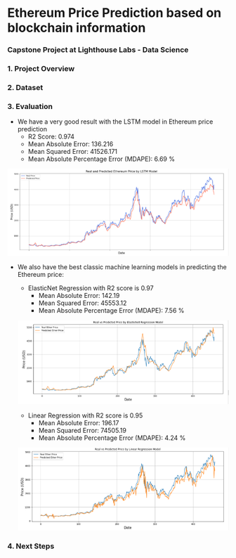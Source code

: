 # Ethereum Price Prediction based on blockchain information
### Capstone Project at Lighthouse Labs - Data Science

### 1. Project Overview


### 2. Dataset

### 3. Evaluation
- We have a very good result with the LSTM model in Ethereum price prediction
  - R2 Score:  0.974
  - Mean Absolute Error:  136.216
  - Mean Squared Error:  41526.171
  - Mean Absolute Percentage Error (MDAPE): 6.69 %
 
 ![](images/LSTM.PNG)
 
- We also have the best classic machine learning models in predicting the Ethereum price:

  - ElasticNet Regression with R2 score is 0.97
    - Mean Absolute Error: 142.19
    - Mean Squared Error: 45553.12
    - Mean Absolute Percentage Error (MDAPE): 7.56 %

  ![](images/ElasticNet.PNG)

  - Linear Regression with R2 score is 0.95
    - Mean Absolute Error: 196.17
    - Mean Squared Error: 74505.19
    - Mean Absolute Percentage Error (MDAPE): 4.24 %

  ![](images/Linear.PNG)
  
### 4. Next Steps
